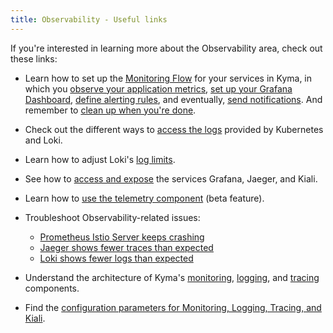 ```yaml
---
title: Observability - Useful links
---
```


If you're interested in learning more about the Observability area, check out these links:

- Learn how to set up the [Monitoring Flow](../../../03-tutorials/00-observability) for your services in Kyma, in which you [observe your application metrics](../../../03-tutorials/00-observability/obsv-01-observe-application-metrics.md), [set up your Grafana Dashboard](../../../03-tutorials/00-observability/obsv-02-create-and-configure-grafana-dashboard.md), [define alerting rules](../../../03-tutorials/00-observability/obsv-03-define-alerting-rules-monitor.md), and eventually, [send notifications](../../../03-tutorials/00-observability/obsv-04-send-notifications.md). And remember to [clean up when you're done](../../../03-tutorials/00-observability/obsv-05-clean-up-configuration.md). 

- Check out the different ways to [access the logs](../../../04-operation-guides/operations/obsv-01-access-logs.md) provided by Kubernetes and Loki.
- Learn how to adjust Loki's [log limits](../../../04-operation-guides/operations/obsv-02-adjust-loki.md).

- See how to [access and expose](../../../04-operation-guides/security/sec-06-access-expose-kiali-grafana.md) the services Grafana, Jaeger, and Kiali.

- Learn how to [use the telemetry component](../../../04-operation-guides/operations/obsv-00-enable-configurable-logging.md) (beta feature).

- Troubleshoot Observability-related issues:
  - [Prometheus Istio Server keeps crashing](../../../04-operation-guides/troubleshooting/observability/obsv-01-troubleshoot-prometheus-istio-server-crash-oom.md)
  - [Jaeger shows fewer traces than expected](../../../04-operation-guides/troubleshooting/observability/obsv-02-troubleshoot-jaeger-shows-few-traces.md)
  - [Loki shows fewer logs than expected](../../../04-operation-guides/troubleshooting/observability/obsv-03-troubleshoot-loki-logging.md)

- Understand the architecture of Kyma's [monitoring](../../../05-technical-reference/00-architecture/obsv-01-architecture-monitoring.md), [logging](../../../05-technical-reference/00-architecture/obsv-02-architecture-logging.md), and [tracing](../../../05-technical-reference/00-architecture/obsv-03-architecture-tracing.md) components.

- Find the [configuration parameters for Monitoring, Logging, Tracing, and Kiali](../../../05-technical-reference/00-configuration-parameters/obsv-01-configpara-observability.md).
